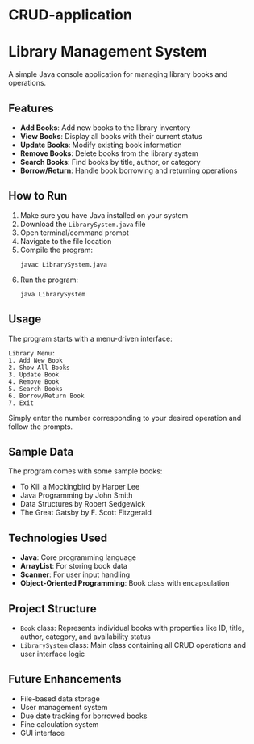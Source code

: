 # CRUD-application
# Library Management System

A simple Java console application for managing library books and operations.

## Features

- **Add Books**: Add new books to the library inventory
- **View Books**: Display all books with their current status
- **Update Books**: Modify existing book information
- **Remove Books**: Delete books from the library system
- **Search Books**: Find books by title, author, or category
- **Borrow/Return**: Handle book borrowing and returning operations

## How to Run

1. Make sure you have Java installed on your system
2. Download the `LibrarySystem.java` file
3. Open terminal/command prompt
4. Navigate to the file location
5. Compile the program:
   ```
   javac LibrarySystem.java
   ```
6. Run the program:
   ```
   java LibrarySystem
   ```

## Usage

The program starts with a menu-driven interface:

```
Library Menu:
1. Add New Book
2. Show All Books
3. Update Book
4. Remove Book
5. Search Books
6. Borrow/Return Book
7. Exit
```

Simply enter the number corresponding to your desired operation and follow the prompts.

## Sample Data

The program comes with some sample books:
- To Kill a Mockingbird by Harper Lee
- Java Programming by John Smith
- Data Structures by Robert Sedgewick
- The Great Gatsby by F. Scott Fitzgerald

## Technologies Used

- **Java**: Core programming language
- **ArrayList**: For storing book data
- **Scanner**: For user input handling
- **Object-Oriented Programming**: Book class with encapsulation

## Project Structure

- `Book` class: Represents individual books with properties like ID, title, author, category, and availability status
- `LibrarySystem` class: Main class containing all CRUD operations and user interface logic

## Future Enhancements

- File-based data storage
- User management system
- Due date tracking for borrowed books
- Fine calculation system
- GUI interface
